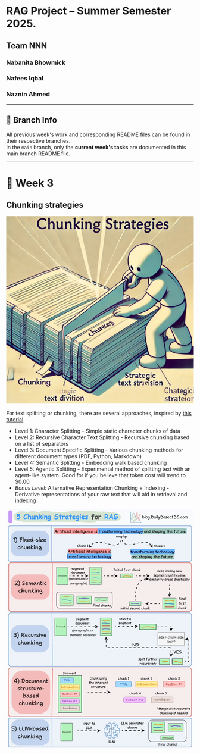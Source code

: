 # RAG Project – Summer Semester 2025. 
## Team NNN
### Nabanita Bhowmick
### Nafees Iqbal
### Naznin Ahmed

---

## 📂 Branch Info

All previous week's work and corresponding README files can be found in their respective branches.  
In the `main` branch, only the **current week's tasks** are documented in this main branch README file.

---

# 📅 Week 3


## Chunking strategies

![Chunking strategies diagram 1](https://github.com/nafees-iqbal/NLProc-Proj-M-SS25/blob/main/images/1_VhFr2tr_FbTjzNyNv5DjWw.png?raw=true)

For text splitting or chunking, there are several approaches, inspired by  [this tutorial](https://github.com/FullStackRetrieval-com/RetrievalTutorials/blob/main/tutorials/LevelsOfTextSplitting/5_Levels_Of_Text_Splitting.ipynb)

- Level 1: Character Splitting - Simple static character chunks of data
- Level 2: Recursive Character Text Splitting - Recursive chunking based on a list of separators
- Level 3: Document Specific Splitting - Various chunking methods for different document types (PDF, Python, Markdown)
- Level 4: Semantic Splitting - Embedding walk based chunking
- Level 5: Agentic Splitting - Experimental method of splitting text with an agent-like system. Good for if you believe that token cost will trend to $0.00
- *Bonus Level:* Alternative Representation Chunking + Indexing - Derivative representations of your raw text that will aid in retrieval and indexing

![Chunking strategies diagram](https://github.com/nafees-iqbal/NLProc-Proj-M-SS25/blob/main/images/92c70184-ba0f-4877-9a55-e4add0e311ad_870x1116.gif?raw=true)
